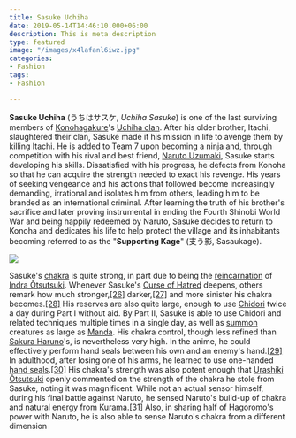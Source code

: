 ```yaml
---
title: Sasuke Uchiha
date: 2019-05-14T14:46:10.000+06:00
description: This is meta description
type: featured
image: "/images/x4lafanl6iwz.jpg"
categories:
- Fashion
tags:
- Fashion

---
```

**Sasuke Uchiha** (うちはサスケ, _Uchiha Sasuke_) is one of the last surviving members of [Konohagakure](https://boruto.fandom.com/wiki/Konohagakure "Konohagakure")'s [Uchiha clan](https://boruto.fandom.com/wiki/Uchiha_Clan "Uchiha Clan"). After his older brother, Itachi, slaughtered their clan, Sasuke made it his mission in life to avenge them by killing Itachi. He is added to Team 7 upon becoming a ninja and, through competition with his rival and best friend, [Naruto Uzumaki](https://boruto.fandom.com/wiki/Naruto_Uzumaki "Naruto Uzumaki"), Sasuke starts developing his skills. Dissatisfied with his progress, he defects from Konoha so that he can acquire the strength needed to exact his revenge. His years of seeking vengeance and his actions that followed become increasingly demanding, irrational and isolates him from others, leading him to be branded as an international criminal. After learning the truth of his brother's sacrifice and later proving instrumental in ending the Fourth Shinobi World War and being happily redeemed by Naruto, Sasuke decides to return to Konoha and dedicates his life to help protect the village and its inhabitants becoming referred to as the "**Supporting Kage**" (支う影, Sasaukage).

![](/images/sasuke.gif)

Sasuke's [chakra](https://naruto.fandom.com/wiki/Chakra "Chakra") is quite strong, in part due to being the [reincarnation](https://naruto.fandom.com/wiki/Reincarnation "Reincarnation") of [Indra Ōtsutsuki](https://naruto.fandom.com/wiki/Indra_%C5%8Ctsutsuki "Indra Ōtsutsuki"). Whenever Sasuke's [Curse of Hatred](https://naruto.fandom.com/wiki/Curse_of_Hatred "Curse of Hatred") deepens, others remark how much stronger,[\[26\]](https://naruto.fandom.com/wiki/Sasuke_Uchiha#cite_note-25) darker,[\[27\]](https://naruto.fandom.com/wiki/Sasuke_Uchiha#cite_note-26) and more sinister his chakra becomes.[\[28\]](https://naruto.fandom.com/wiki/Sasuke_Uchiha#cite_note-ch309-27) His reserves are also quite large, enough to use [Chidori](https://naruto.fandom.com/wiki/Chidori "Chidori") twice a day during Part I without aid. By Part II, Sasuke is able to use Chidori and related techniques multiple times in a single day, as well as [summon](https://naruto.fandom.com/wiki/Summoning_Technique "Summoning Technique") creatures as large as [Manda](https://naruto.fandom.com/wiki/Manda "Manda"). His chakra control, though less refined than [Sakura Haruno](https://naruto.fandom.com/wiki/Sakura_Haruno "Sakura Haruno")'s, is nevertheless very high. In the anime, he could effectively perform hand seals between his own and an enemy's hand.[\[29\]](https://naruto.fandom.com/wiki/Sasuke_Uchiha#cite_note-NS476-28) In adulthood, after losing one of his arms, he learned to use one-handed [hand seals](https://naruto.fandom.com/wiki/Hand_seals "Hand seals").[\[30\]](https://naruto.fandom.com/wiki/Sasuke_Uchiha#cite_note-29) His chakra's strength was also potent enough that [Urashiki Ōtsutsuki](https://naruto.fandom.com/wiki/Urashiki_%C5%8Ctsutsuki "Urashiki Ōtsutsuki") openly commented on the strength of the chakra he stole from Sasuke, noting it was magnificent. While not an actual sensor himself, during his final battle against Naruto, he sensed Naruto's build-up of chakra and natural energy from [Kurama](https://naruto.fandom.com/wiki/Kurama "Kurama").[\[31\]](https://naruto.fandom.com/wiki/Sasuke_Uchiha#cite_note-30) Also, in sharing half of Hagoromo's power with Naruto, he is also able to sense Naruto's chakra from a different dimension